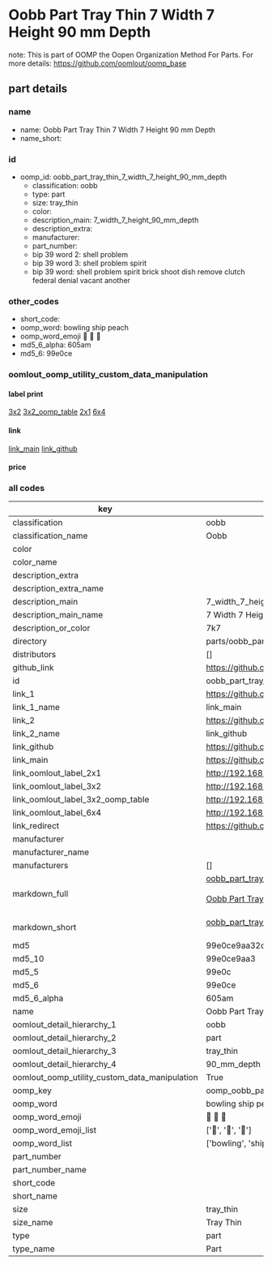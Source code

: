 # Oobb Part Tray Thin 7 Width 7 Height 90 mm Depth  

note: This is part of OOMP the Oopen Organization Method For Parts. For more details: https://github.com/oomlout/oomp_base

##  part details
  







### name
* name: Oobb Part Tray Thin 7 Width 7 Height 90 mm Depth
* name_short: 
### id
* oomp_id: oobb_part_tray_thin_7_width_7_height_90_mm_depth
  * classification: oobb
  * type: part
  * size: tray_thin
  * color: 
  * description_main: 7_width_7_height_90_mm_depth
  * description_extra: 
  * manufacturer: 
  * part_number: 
  * bip 39 word 2: shell problem
  * bip 39 word 3: shell problem spirit
  * bip 39 word: shell problem spirit brick shoot dish remove clutch federal denial vacant another

### other_codes
* short_code: 
* oomp_word: bowling ship peach
* oomp_word_emoji :bowling: :ship: :peach:
* md5_6_alpha: 605am
* md5_6: 99e0ce






### oomlout_oomp_utility_custom_data_manipulation
#### label print
[3x2](http://192.168.1.245:1112/?label=oomp%20605am)
[3x2_oomp_table](http://192.168.1.108:1112/?label=oomp%20605am)
[2x1](http://192.168.1.242:1112/?label=oomp%20605am)
[6x4](http://192.168.1.55:1112/?label=oomp%20605am)    

#### link

[link_main](https://github.com/oomlout/oomlout_oomp_version_1_messy/tree/main/parts/oobb_part_tray_thin_7_width_7_height_90_mm_depth) [link_github](https://github.com/oomlout/oomlout_oomp_version_1_messy/tree/main/parts/oobb_part_tray_thin_7_width_7_height_90_mm_depth)                             

#### price







### all codes 
| key | value |  
| --- | --- |  
| classification | oobb |  
| classification_name | Oobb |  
| color |  |  
| color_name |  |  
| description_extra |  |  
| description_extra_name |  |  
| description_main | 7_width_7_height_90_mm_depth |  
| description_main_name | 7 Width 7 Height 90 mm Depth |  
| description_or_color | 7k7 |  
| directory | parts/oobb_part_tray_thin_7_width_7_height_90_mm_depth |  
| distributors | [] |  
| github_link | https://github.com/oomlout/oomlout_oomp_part_src/tree/main/parts/oobb_part_tray_thin_7_width_7_height_90_mm_depth |  
| id | oobb_part_tray_thin_7_width_7_height_90_mm_depth |  
| link_1 | https://github.com/oomlout/oomlout_oomp_version_1_messy/tree/main/parts/oobb_part_tray_thin_7_width_7_height_90_mm_depth |  
| link_1_name | link_main |  
| link_2 | https://github.com/oomlout/oomlout_oomp_version_1_messy/tree/main/parts/oobb_part_tray_thin_7_width_7_height_90_mm_depth |  
| link_2_name | link_github |  
| link_github | https://github.com/oomlout/oomlout_oomp_version_1_messy/tree/main/parts/oobb_part_tray_thin_7_width_7_height_90_mm_depth |  
| link_main | https://github.com/oomlout/oomlout_oomp_version_1_messy/tree/main/parts/oobb_part_tray_thin_7_width_7_height_90_mm_depth |  
| link_oomlout_label_2x1 | http://192.168.1.242:1112/?label=oomp%20605am |  
| link_oomlout_label_3x2 | http://192.168.1.245:1112/?label=oomp%20605am |  
| link_oomlout_label_3x2_oomp_table | http://192.168.1.108:1112/?label=oomp%20605am |  
| link_oomlout_label_6x4 | http://192.168.1.55:1112/?label=oomp%20605am |  
| link_redirect | https://github.com/oomlout/oomlout_oomp_version_1_messy/tree/main/parts/oobb_part_tray_thin_7_width_7_height_90_mm_depth |  
| manufacturer |  |  
| manufacturer_name |  |  
| manufacturers | [] |  
| markdown_full | [oobb_part_tray_thin_7_width_7_height_90_mm_depth](none)<br>[](none)<br>[Oobb Part Tray Thin 7 Width 7 Height 90 Mm Depth](none)<br><br> |  
| markdown_short | [oobb_part_tray_thin_7_width_7_height_90_mm_depth](none)<br><br> |  
| md5 | 99e0ce9aa32c96bcfce341bba42ade2b |  
| md5_10 | 99e0ce9aa3 |  
| md5_5 | 99e0c |  
| md5_6 | 99e0ce |  
| md5_6_alpha | 605am |  
| name | Oobb Part Tray Thin 7 Width 7 Height 90 mm Depth |  
| oomlout_detail_hierarchy_1 | oobb |  
| oomlout_detail_hierarchy_2 | part |  
| oomlout_detail_hierarchy_3 | tray_thin |  
| oomlout_detail_hierarchy_4 | 90_mm_depth |  
| oomlout_oomp_utility_custom_data_manipulation | True |  
| oomp_key | oomp_oobb_part_tray_thin_7_width_7_height_90_mm_depth |  
| oomp_word | bowling ship peach |  
| oomp_word_emoji | :bowling: :ship: :peach: |  
| oomp_word_emoji_list | [':bowling:', ':ship:', ':peach:'] |  
| oomp_word_list | ['bowling', 'ship', 'peach'] |  
| part_number |  |  
| part_number_name |  |  
| short_code |  |  
| short_name |  |  
| size | tray_thin |  
| size_name | Tray Thin |  
| type | part |  
| type_name | Part |  
